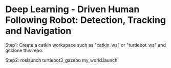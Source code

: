# Deep Learning - Driven Human Following Robot: Detection, Tracking and Navigation

Step1: Create a catkin workspace such as "catkin_ws" or "turtlebot_ws" and gitclone this repo.


Step2: roslaunch turtlebot3_gazebo my_world.launch
